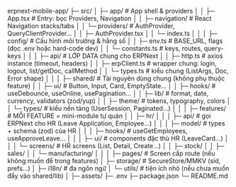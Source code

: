erpnext-mobile-app/
├─ src/
│  ├─ app/                          # App shell & providers
│  │  ├─ App.tsx                    # Entry: bọc Providers, Navigation
│  │  ├─ navigation/                # React Navigation stacks/tabs
│  │  └─ providers/                 # AuthProvider, QueryClientProvider...
│  │     ├─ AuthProvider.tsx
│  │     └─ index.ts
│  │
│  ├─ config/                       # Cấu hình môi trường & hằng số
│  │  ├─ env.ts                     # BASE_URL, flags (đọc .env hoặc hard-code dev)
│  │  └─ constants.ts               # keys, routes, query-keys
│  │
│  ├─ api/                          # LỚP DATA chung cho ERPNext
│  │  ├─ http.ts                    # axios instance (timeout, headers)
│  │  ├─ erpClient.ts               # wrapper chung: login, logout, list/getDoc, callMethod
│  │  └─ types.ts                   # kiểu chung (ListArgs, Doc<T>, Error shape)
│  │
│  ├─ shared/                       # Tài nguyên dùng chung (không phụ thuộc feature)
│  │  ├─ ui/                        # Button, Input, Card, EmptyState...
│  │  ├─ hooks/                     # useDebounce, useOnline, usePagination...
│  │  ├─ lib/                       # format, date, currency, validators (zod/yup)
│  │  ├─ theme/                     # tokens, typography,    colors
│  │  └─ types/                     # kiểu nền tảng (UserSession, Paginated<T>…)
│  │
│  ├─ features/                     # MỖI FEATURE = mini-module tự quản
│  │  ├─ hr/
│  │  │  ├─ api/                    # gọi ERPNext cho HR (Leave Application, Employee…)
│  │  │  ├─ model/                  # types + schema (zod) của HR
│  │  │  ├─ hooks/                  # useGetEmployees, useApproveLeave...
│  │  │  ├─ ui/                     # components đặc thù HR (LeaveCard…)
│  │  │  └─ screens/                # HR screens (List, Detail, Create…)
│  │  ├─ stock/
│  │  ├─ sales/
│  │  └─ manufacturing/
│  │
│  ├─ pages/                        # Screen cấp route (nếu không muốn để trong features)
│  ├─ storage/                      # SecureStore/MMKV (sid, prefs…)
│  ├─ i18n/                         # đa ngôn ngữ
│  └─ utils/                        # tiện ích nhỏ (nếu chưa muốn đẩy vào shared/lib)
│
├─ assets/
├─ .env
├─ package.json
└─ README.md
